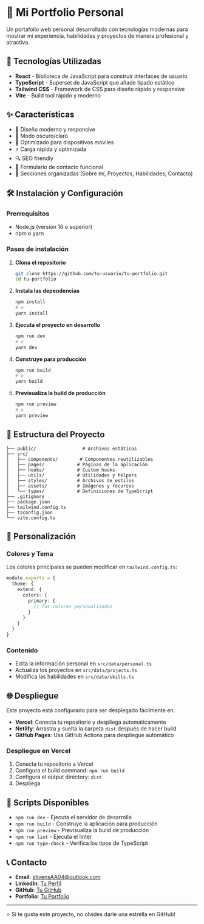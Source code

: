 # 💼 Mi Portfolio Personal

Un portafolio web personal desarrollado con tecnologías modernas para mostrar mi experiencia, habilidades y proyectos de manera profesional y atractiva.

## 🚀 Tecnologías Utilizadas

- **React** - Biblioteca de JavaScript para construir interfaces de usuario
- **TypeScript** - Superset de JavaScript que añade tipado estático
- **Tailwind CSS** - Framework de CSS para diseño rápido y responsive
- **Vite** - Build tool rápido y moderno

## ✨ Características

- 🎨 Diseño moderno y responsive
- 🌙 Modo oscuro/claro
- 📱 Optimizado para dispositivos móviles
- ⚡ Carga rápida y optimizada
- 🔍 SEO friendly
- 📧 Formulario de contacto funcional
- 🎯 Secciones organizadas (Sobre mí, Proyectos, Habilidades, Contacto)

## 🛠️ Instalación y Configuración

### Prerrequisitos

- Node.js (versión 16 o superior)
- npm o yarn

### Pasos de instalación

1. **Clona el repositorio**
   ```bash
   git clone https://github.com/tu-usuario/tu-portfolio.git
   cd tu-portfolio
   ```

2. **Instala las dependencias**
   ```bash
   npm install
   # o
   yarn install
   ```

3. **Ejecuta el proyecto en desarrollo**
   ```bash
   npm run dev
   # o
   yarn dev
   ```

4. **Construye para producción**
   ```bash
   npm run build
   # o
   yarn build
   ```

5. **Previsualiza la build de producción**
   ```bash
   npm run preview
   # o
   yarn preview
   ```

## 📁 Estructura del Proyecto

```
├── public/                 # Archivos estáticos
├── src/
│   ├── components/        # Componentes reutilizables
│   ├── pages/            # Páginas de la aplicación
│   ├── hooks/            # Custom hooks
│   ├── utils/            # Utilidades y helpers
│   ├── styles/           # Archivos de estilos
│   ├── assets/           # Imágenes y recursos
│   └── types/            # Definiciones de TypeScript
├── .gitignore
├── package.json
├── tailwind.config.ts
├── tsconfig.json
└── vite.config.ts
```

## 🎨 Personalización

### Colores y Tema
Los colores principales se pueden modificar en `tailwind.config.ts`:

```typescript
module.exports = {
  theme: {
    extend: {
      colors: {
        primary: {
          // Tus colores personalizados
        }
      }
    }
  }
}
```

### Contenido
- Edita la información personal en `src/data/personal.ts`
- Actualiza los proyectos en `src/data/projects.ts`
- Modifica las habilidades en `src/data/skills.ts`

## 🌐 Despliegue

Este proyecto está configurado para ser desplegado fácilmente en:

- **Vercel**: Conecta tu repositorio y despliega automáticamente
- **Netlify**: Arrastra y suelta la carpeta `dist` después de hacer build
- **GitHub Pages**: Usa GitHub Actions para despliegue automático

### Despliegue en Vercel

1. Conecta tu repositorio a Vercel
2. Configura el build command: `npm run build`
3. Configura el output directory: `dist`
4. Despliega

## 📝 Scripts Disponibles

- `npm run dev` - Ejecuta el servidor de desarrollo
- `npm run build` - Construye la aplicación para producción
- `npm run preview` - Previsualiza la build de producción
- `npm run lint` - Ejecuta el linter
- `npm run type-check` - Verifica los tipos de TypeScript

## 📞 Contacto

- **Email**: stivensAA04@outlook.com
- **LinkedIn**: [Tu Perfil](https://www.linkedin.com/in/stevens-aliaga-arauco-05bb39226/)
- **GitHub**: [Tu GitHub](https://github.com/ISAASPWDI)
- **Portfolio**: [Tu Portfolio](https://myportfolio-eight-lake-84.vercel.app/)

---

⭐ Si te gusta este proyecto, no olvides darle una estrella en GitHub!
